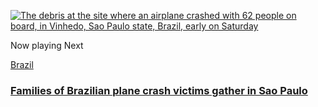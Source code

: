 [![The debris at the site where an airplane crashed with 62 people on board, in Vinhedo, Sao Paulo state, Brazil, early on Saturday](https://static.euronews.com/articles/stories/08/64/35/96/368x207_cmsv2_a3972d2f-4658-522f-be79-441811bf6ccf-8643596.jpg "The debris at the site where an airplane crashed with 62 people on board, in Vinhedo, Sao Paulo state, Brazil, early on Saturday")](/2024/08/11/families-of-brazilian-plane-crash-victims-gather-in-sao-paulo-as-experts-work-to-identify-)

Now playing Next

[Brazil](/news/america/brazil)

### [Families of Brazilian plane crash victims gather in Sao Paulo](/2024/08/11/families-of-brazilian-plane-crash-victims-gather-in-sao-paulo-as-experts-work-to-identify-)